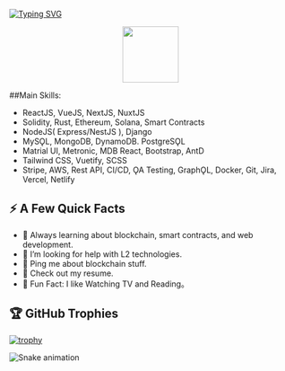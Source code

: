 [![Typing SVG](https://readme-typing-svg.herokuapp.com?font=Pacifico&color=%2336BCF7&size=48&center=true&vCenter=true&width=1200&height=100&lines=Fullstack+Blockchain+Engineer)](https://git.io/typing-svg)
<div id="header" align="center">
  <img src="https://media.giphy.com/media/M9gbBd9nbDrOTu1Mqx/giphy.gif" width="100"/>
</div>

##Main Skills:
- ReactJS, VueJS, NextJS, NuxtJS
- Solidity, Rust, Ethereum, Solana, Smart Contracts
- NodeJS( Express/NestJS ), Django
- MySǪL, MongoDB, DynamoDB. PostgreSǪL
- Matrial UI, Metronic, MDB React, Bootstrap, AntD
- Tailwind CSS, Vuetify, SCSS
- Stripe, AWS, Rest API, CI/CD, ǪA Testing, GraphǪL, Docker, Git, Jira, Vercel, Netlify




## ⚡️ A Few Quick Facts

- 🧐 Always learning about blockchain, smart contracts, and web development.
- 🤔 I’m looking for help with L2 technologies.
- 💬 Ping me about blockchain stuff.
- 📙 Check out my resume.
- 🎉 Fun Fact: I like Watching TV and Reading。



## 🏆 GitHub Trophies
[![trophy](https://github-profile-trophy.vercel.app/?username=anirudhjak06&column=8)](https://github-profile-trophy.vercel.app/?username=anirudhjak06&column=8)

![Snake animation](https://raw.githubusercontent.com/roychan0317/roychan0317/9e9b51e02fe60e4f7e20a1a8be7b689ab3e23b51/github-contribution-grid-snake.svg)





